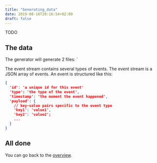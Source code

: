 ```yaml
---
title: "Generating_data"
date: 2019-08-16T20:16:54+02:00
draft: false
---
```


TODO

## The data

The generator will generate 2 files: `

The event stream contains several types of events. The event stream is a JSON array of events. An event is structured like this:

```json
{
  'id': 'a unique id for this event'
  'type': 'the type of the event',
  'timestamp': 'the moment the event happened',
  'payload': {
    // key-value pairs specific to the event type
    'key1': 'value1',
    'key2': 'value2';
    ...
  }
}
```

## All done

You can go back to the [overview](/posts/overview).
